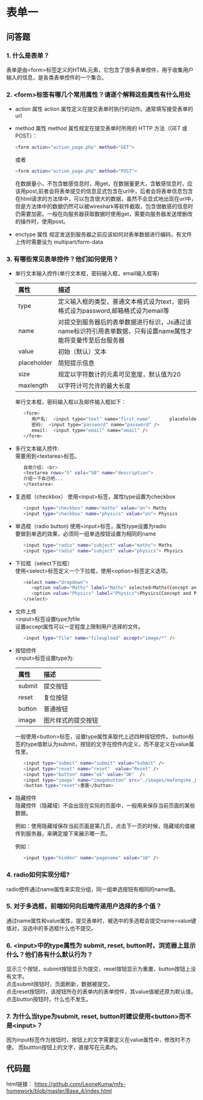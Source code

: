 # 表单一

## 问答题

### 1. 什么是表单？

表单是由&lt;form&gt;标签定义的HTML元素，它包含了很多表单控件，用于收集用户输入的信息，是各类表单控件的一个集合。

### 2. &lt;form&gt;标签有哪几个常用属性？请逐个解释这些属性有什么用处

- action 属性 action 属性定义在提交表单时执行的动作。通常填写接受表单的 url
- method 属性 method 属性规定在提交表单时所用的 HTTP 方法（GET 或 POST）：

   ```bash
   <form action="action_page.php" method="GET">
   ```

   或者

   ```bash
   <form action="action_page.php" method="POST">
   ```

   在数据量小，不包含敏感信息时，用get，在数据量更大，含敏感信息时，应该用post,前者会将表单提交的信息显式包含在url中，后者会将表单信息包含在html请求的方法体中，可以包含很大的数据，虽然不会显式地出现在url中，但是方法体中的数据仍然可以被wireshark等软件截取，包含很敏感的信息时仍需要加密。一般在向服务器获取数据时使用get，需要向服务器发送增删改的操作时，使用post。

- enctype 属性 规定发送到服务器之前应该如何对表单数据进行编码，有文件上传时需要设为 multipart/form-data

### 3. 有哪些常见表单控件？他们如何使用？

- 单行文本输入控件(单行文本框，密码输入框，email输入框等)
  
  |属性|描述|
  |:--|:--|
  |type|定义输入框的类型，普通文本格式设为text，密码格式设为password,邮箱格式设为email等|
  |name|对提交到服务器后的表单数据进行标识，Js通过该name标识符引用表单数据，只有设置name属性才能将变量传至后台服务器|
  |value|初始（默认）文本|
  |placeholder|简短提示信息|
  |size|规定以字符数计的元素可见宽度，默认值为20|
  |maxlength|以字符计可允许的最大长度|
  
  单行文本框，密码输入框以及邮件输入框如下：
  
  ```bash
     <form>
        用户名:  <input type="text" name="first_name"       placeholder="请输入用户名"/>
        密码:  <input type="password" name="password" />
        email:  <input type="email" name="email" />
     </form>
  ```

- 多行文本输入控件:  
需要用到&lt;textarea&gt;标签。

  ```bash
     自我介绍: <br>
     <textarea rows="5" cols="50" name="description">
     介绍一下自己吧...
     </textarea>
  
  ```

- 复选框（checkbox）
  使用&lt;input&gt;标签，属性type设置为checkbox
  
  ```bash
     <input type="checkbox" name="maths" value="on"> Maths
     <input type="checkbox" name="physics" value="on"> Physics
  ```

- 单选框（radio button)
  使用&lt;input&gt;标签，属性type设置为radio  
  要做到单选的效果，必须同一组单选按钮设置为相同的name

  ```bash
     <input type="radio" name="subject" value="maths"> Maths
     <input type="radio" name="subject" value="physics"> Physics
  ```

- 下拉框（select下拉框）  
  使用&lt;select&gt;标签定义一个下拉框，使用&lt;option&gt;标签定义选项。

  ```bash
     <select name="dropdown">
        <option value="Maths" label="Maths" selected>Maths(Concept and Practice)</option>
        <option value="Physics" label="Physics">Physics(Concept and Practice)</option>
     </select>
  ```

- 文件上传  
  &lt;input&gt;标签设置type为file  
  设置accept属性可以一定程度上限制用户选择的文件。

  ```bash
     <input type="file" name="fileupload" accept="image/*" />
  ```

- 按钮控件  
 &lt;input&gt;标签设置type为:  

   |属性|描述|
   |:--|:--|
   |submit|提交按钮|
   |reset|复位按钮|
   |button|普通按钮|
   |image|图片样式的提交按钮|

  一般使用&lt;button&gt;标签，设置type属性来取代上述四种按钮控件。
  button标签的type值默认为submit，按钮的文字在控件内定义，而不是定义在value属性里。

  ```bash
     <input type="submit" name="submit" value="Submit" />
     <input type="reset" name="reset"  value="Reset" />
     <input type="button" name="ok" value="OK"  />
     <input type="image" name="imagebutton" src="./images/mafengshe.jpg" />
     <button type="reset">重置</button>
  ```

- 隐藏控件  
  隐藏控件（隐藏域）不会出现在实际的页面中，一般用来保存当前页面的某些数据。

  例如：使用隐藏域保存当前页面是第几页，点击下一页的时候，隐藏域的值被传到服务器，来确定接下来展示哪一页。

  例如：

  ```bash
     <input type="hidden" name="pagename" value="10" />
  ```

### 4. radio如何实现分组?

radio控件通过name属性来实现分组，同一组单选按钮有相同的name值。

### 5. 对于多选框，前端如何向后端传递用户选择的多个值？

通过name属性和value属性，提交表单时，被选中的多选框会提交name=value键值对，没选中的多选框什么也不提交。

### 6. &lt;input&gt;中的type属性为 submit, reset, button时，浏览器上显示什么？他们各有什么默认行为？

显示三个按钮，subimit按钮显示为提交，reset按钮显示为重置，button按钮上没有文字。  
点击submit按钮时，页面刷新，数据被提交。  
点击reset按钮时，该按钮所在的表单内的表单控件，其value值被还原为默认值。
点击button按钮时，什么也不发生。

### 7. 为什么当type为submit, reset, button时建议使用&lt;button&gt;而不是&lt;input&gt;？

因为input标签作为按钮时，按钮上的文字需要定义在value属性中，修改时不方便。
而buttton按钮上的文字，直接写在元素内。

## 代码题

html链接：
<https://github.com/LeoneKuma/mfs-homework/blob/master/Base_4/index.html>



